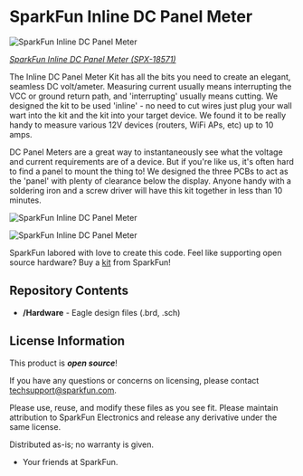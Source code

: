 SparkFun Inline DC Panel Meter
========================================

![SparkFun Inline DC Panel Meter](https://cdn.sparkfun.com//assets/parts/1/8/0/3/4/18571-Inline_DC_Panel_Meter_Kit-06.jpg)

[*SparkFun Inline DC Panel Meter (SPX-18571)*](https://www.sparkfun.com/products/18571)


The Inline DC Panel Meter Kit has all the bits you need to create an elegant, seamless DC volt/ameter. Measuring current usually means interrupting the VCC or ground return path, and 'interrupting' usually means cutting. We designed the kit to be used 'inline' - no need to cut wires just plug your wall wart into the kit and the kit into your target device. We found it to be really handy to measure various 12V devices (routers, WiFi APs, etc) up to 10 amps.

DC Panel Meters are a great way to instantaneously see what the voltage and current requirements are of a device. But if you're like us, it's often hard to find a panel to mount the thing to! We designed the three PCBs to act as the 'panel' with plenty of clearance below the display. Anyone handy with a soldering iron and a screw driver will have this kit together in less than 10 minutes.

![SparkFun Inline DC Panel Meter](https://cdn.sparkfun.com/r/600-600/assets/1/1/8/8/0/18571-Inline_DC_Panel_Meter_Kit-09.jpg)

![SparkFun Inline DC Panel Meter](https://cdn.sparkfun.com/r/600-600/assets/4/b/6/c/b/18571-Inline_DC_Panel_Meter_Kit-08.jpg)

SparkFun labored with love to create this code. Feel like supporting open source hardware? 
Buy a [kit](https://www.sparkfun.com/products/18571) from SparkFun!

Repository Contents
-------------------

* **/Hardware** - Eagle design files (.brd, .sch)

License Information
-------------------

This product is _**open source**_! 

If you have any questions or concerns on licensing, please contact techsupport@sparkfun.com.

Please use, reuse, and modify these files as you see fit. Please maintain attribution to SparkFun Electronics and release any derivative under the same license.

Distributed as-is; no warranty is given.

- Your friends at SparkFun.
